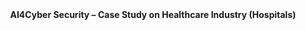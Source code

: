 <HTML>
<HEADER><B>AI4Cyber Security – Case Study on Healthcare Industry (Hospitals)</B></HEADER>
</HTML>
